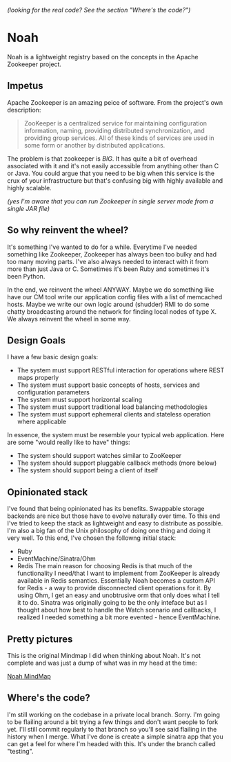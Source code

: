 _(looking for the real code? See the section "Where's the code?")_

# Noah
Noah is a lightweight registry based on the concepts in the Apache Zookeeper project.

## Impetus
Apache Zookeeper is an amazing peice of software. From the project's own description:

> ZooKeeper is a centralized service for maintaining configuration information, naming, providing distributed synchronization, and providing group services. All of these kinds of services are used in some form or another by distributed applications.

The problem is that zookeeper is *BIG*. It has quite a bit of overhead associated with it and it's not easily accessible from anything other than C or Java. You could argue that you need to be big when this service is the crux of your infrastructure but that's confusing big with highly available and highly scalable.

_(yes I'm aware that you can run Zookeeper in single server mode from a single JAR file)_

## So why reinvent the wheel?
It's something I've wanted to do for a while. Everytime I've needed something like Zookeeper, Zookeeper has always been too bulky and had too many moving parts. I've also always needed to interact with it from more than just Java or C. Sometimes it's been Ruby and sometimes it's been Python.

In the end, we reinvent the wheel ANYWAY. Maybe we do something like have our CM tool write our application config files with a list of memcached hosts. Maybe we write our own logic around (shudder) RMI to do some chatty broadcasting around the network for finding local nodes of type X. We always reinvent the wheel in some way.

## Design Goals
I have a few basic design goals:
- The system must support RESTful interaction for operations where REST maps properly
- The system must support basic concepts of hosts, services and configuration parameters
- The system must support horizontal scaling
- The system must support traditional load balancing methodologies
- The system must support ephemeral clients and stateless operation where applicable

In essence, the system must be resemble your typical web application.
Here are some "would really like to have" things:
- The system should support watches similar to ZooKeeper
- The system should support pluggable callback methods (more below)
- The system should support being a client of itself

## Opinionated stack
I've found that being opinionated has its benefits. Swappable storage backends are nice but those have to evolve naturally over time. To this end I've tried to keep the stack as lightweight and easy to distribute as possible. I'm also a big fan of the Unix philosophy of doing one thing and doing it very well. To this end, I've chosen the followng initial stack:
- Ruby
- EventMachine/Sinatra/Ohm
- Redis
The main reason for choosing Redis is that much of the functionality I need/that I want to implement from ZooKeeper is already available in Redis semantics. Essentially Noah becomes a custom API for Redis - a way to provide disconnected client operations for it. By using Ohm, I get an easy and unobtrusive orm that only does what I tell it to do. Sinatra was originally going to be the only inteface but as I thought about how best to handle the Watch scenario and callbacks, I realized I needed something a bit more evented - hence EventMachine.

## Pretty pictures
This is the original Mindmap I did when thinking about Noah. It's not complete and was just a dump of what was in my head at the time:

[Noah MindMap](https://github.com/lusis/Noah/raw/master/doc/noah-mindmap-original.png)

## Where's the code?
I'm still working on the codebase in a private local branch. Sorry. I'm going to be flailing around a bit trying a few things and don't want people to fork yet. I'll still commit regularly to that branch so you'll see said flailing in the history when I merge. What I've done is create a simple sinatra app that you can get a feel for where I'm headed with this. It's under the branch called "testing".
